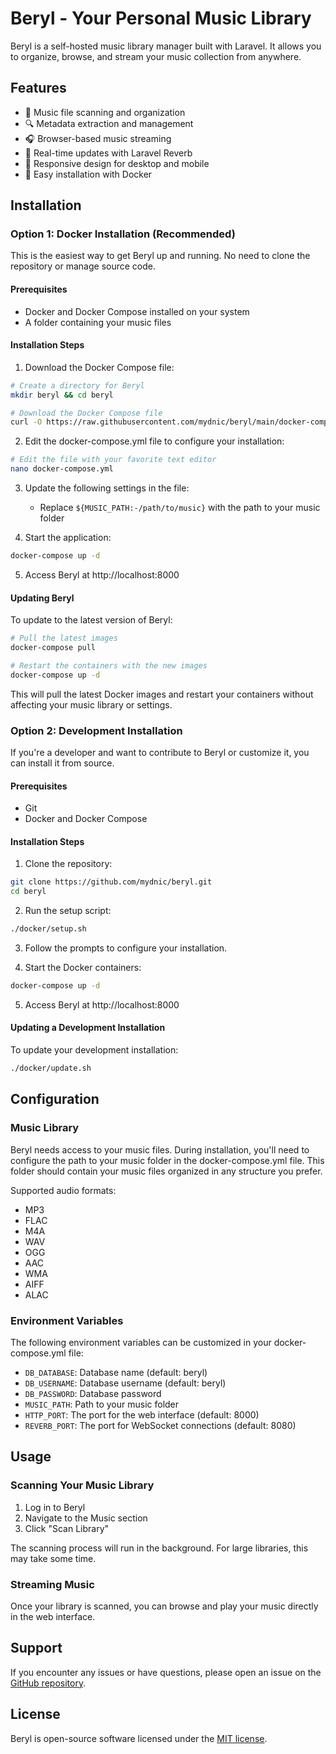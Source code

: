 # Beryl - Your Personal Music Library

Beryl is a self-hosted music library manager built with Laravel. It allows you to organize, browse, and stream your music collection from anywhere.

## Features

- 🎵 Music file scanning and organization
- 🔍 Metadata extraction and management
- 🎧 Browser-based music streaming
- 🔄 Real-time updates with Laravel Reverb
- 📱 Responsive design for desktop and mobile
- 🐳 Easy installation with Docker

## Installation

### Option 1: Docker Installation (Recommended)

This is the easiest way to get Beryl up and running. No need to clone the repository or manage source code.

#### Prerequisites

- Docker and Docker Compose installed on your system
- A folder containing your music files

#### Installation Steps

1. Download the Docker Compose file:

```bash
# Create a directory for Beryl
mkdir beryl && cd beryl

# Download the Docker Compose file
curl -O https://raw.githubusercontent.com/mydnic/beryl/main/docker-compose.yml
```

2. Edit the docker-compose.yml file to configure your installation:

```bash
# Edit the file with your favorite text editor
nano docker-compose.yml
```

3. Update the following settings in the file:
   - Replace `${MUSIC_PATH:-/path/to/music}` with the path to your music folder

4. Start the application:

```bash
docker-compose up -d
```

5. Access Beryl at http://localhost:8000

#### Updating Beryl

To update to the latest version of Beryl:

```bash
# Pull the latest images
docker-compose pull

# Restart the containers with the new images
docker-compose up -d
```

This will pull the latest Docker images and restart your containers without affecting your music library or settings.

### Option 2: Development Installation

If you're a developer and want to contribute to Beryl or customize it, you can install it from source.

#### Prerequisites

- Git
- Docker and Docker Compose

#### Installation Steps

1. Clone the repository:

```bash
git clone https://github.com/mydnic/beryl.git
cd beryl
```

2. Run the setup script:

```bash
./docker/setup.sh
```

3. Follow the prompts to configure your installation.

4. Start the Docker containers:

```bash
docker-compose up -d
```

5. Access Beryl at http://localhost:8000

#### Updating a Development Installation

To update your development installation:

```bash
./docker/update.sh
```

## Configuration

### Music Library

Beryl needs access to your music files. During installation, you'll need to configure the path to your music folder in the docker-compose.yml file. This folder should contain your music files organized in any structure you prefer.

Supported audio formats:
- MP3
- FLAC
- M4A
- WAV
- OGG
- AAC
- WMA
- AIFF
- ALAC

### Environment Variables

The following environment variables can be customized in your docker-compose.yml file:

- `DB_DATABASE`: Database name (default: beryl)
- `DB_USERNAME`: Database username (default: beryl)
- `DB_PASSWORD`: Database password
- `MUSIC_PATH`: Path to your music folder
- `HTTP_PORT`: The port for the web interface (default: 8000)
- `REVERB_PORT`: The port for WebSocket connections (default: 8080)

## Usage

### Scanning Your Music Library

1. Log in to Beryl
2. Navigate to the Music section
3. Click "Scan Library"

The scanning process will run in the background. For large libraries, this may take some time.

### Streaming Music

Once your library is scanned, you can browse and play your music directly in the web interface.

## Support

If you encounter any issues or have questions, please open an issue on the [GitHub repository](https://github.com/mydnic/beryl/issues).

## License

Beryl is open-source software licensed under the [MIT license](LICENSE).
